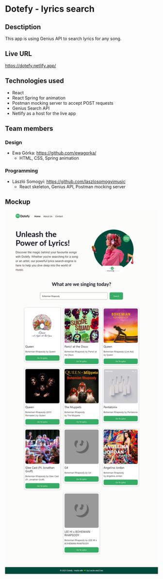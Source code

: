 # Dotefy - lyrics search

## Desctiption

This app is using Genius API to search lyrics for any song. 


## Live URL

https://dotefy.netlify.app/

## Technologies used
* React
* React Spring for animation
* Postman mocking server to accept POST requests
* Genius Search API
* Netlify as a host for the live app


## Team members
### Design 
* Ewa Górka: https://github.com/ewagorka/
  * HTML, CSS, Spring animation
### Programming 
* László Somogyi: https://github.com/laszlosomogyimusic
  * React skeleton, Genius API, Postman mocking server

## Mockup
[<img src="./src/images/dotefy-mockup.png" width="700"/>](./src/images/dotefy-mockup.png)